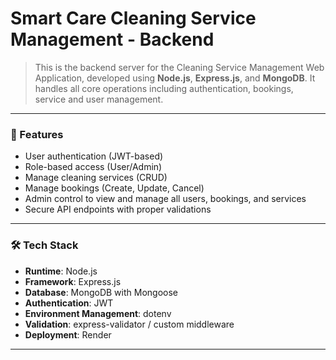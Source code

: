 # Smart Care Cleaning Service Management - Backend

> This is the backend server for the Cleaning Service Management Web Application, developed using **Node.js**, **Express.js**, and **MongoDB**. It handles all core operations including authentication, bookings, service and user management.

---

### 📌 Features

- User authentication (JWT-based)
- Role-based access (User/Admin)
- Manage cleaning services (CRUD)
- Manage bookings (Create, Update, Cancel)
- Admin control to view and manage all users, bookings, and services
- Secure API endpoints with proper validations

---

### 🛠️ Tech Stack

- **Runtime**: Node.js
- **Framework**: Express.js
- **Database**: MongoDB with Mongoose
- **Authentication**: JWT
- **Environment Management**: dotenv
- **Validation**: express-validator / custom middleware
- **Deployment**: Render

---
